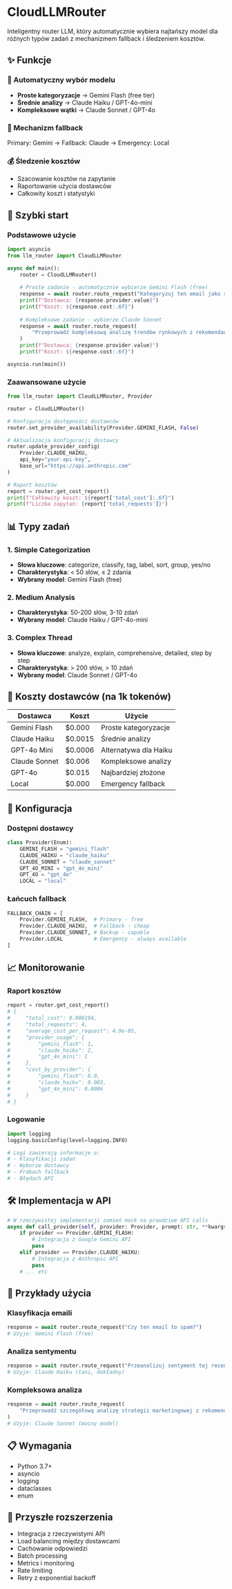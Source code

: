 # CloudLLMRouter

Inteligentny router LLM, który automatycznie wybiera najtańszy model dla różnych typów zadań z mechanizmem fallback i śledzeniem kosztów.

## ✨ Funkcje

### 🎯 Automatyczny wybór modelu
- **Proste kategoryzacje** → Gemini Flash (free tier)
- **Średnie analizy** → Claude Haiku / GPT-4o-mini
- **Kompleksowe wątki** → Claude Sonnet / GPT-4o

### 🔄 Mechanizm fallback
Primary: Gemini → Fallback: Claude → Emergency: Local

### 💰 Śledzenie kosztów
- Szacowanie kosztów na zapytanie
- Raportowanie użycia dostawców
- Całkowity koszt i statystyki

## 🚀 Szybki start

### Podstawowe użycie

```python
import asyncio
from llm_router import CloudLLMRouter

async def main():
    router = CloudLLMRouter()
    
    # Proste zadanie - automatycznie wybierze Gemini Flash (free)
    response = await router.route_request("Kategoryzuj ten email jako spam lub nie spam")
    print(f"Dostawca: {response.provider.value}")
    print(f"Koszt: ${response.cost:.6f}")
    
    # Kompleksowe zadanie - wybierze Claude Sonnet
    response = await router.route_request(
        "Przeprowadź kompleksową analizę trendów rynkowych z rekomendacjami"
    )
    print(f"Dostawca: {response.provider.value}")
    print(f"Koszt: ${response.cost:.6f}")

asyncio.run(main())
```

### Zaawansowane użycie

```python
from llm_router import CloudLLMRouter, Provider

router = CloudLLMRouter()

# Konfiguracja dostępności dostawców
router.set_provider_availability(Provider.GEMINI_FLASH, False)

# Aktualizacja konfiguracji dostawcy
router.update_provider_config(
    Provider.CLAUDE_HAIKU, 
    api_key="your-api-key",
    base_url="https://api.anthropic.com"
)

# Raport kosztów
report = router.get_cost_report()
print(f"Całkowity koszt: ${report['total_cost']:.6f}")
print(f"Liczba zapytań: {report['total_requests']}")
```

## 📊 Typy zadań

### 1. Simple Categorization
- **Słowa kluczowe**: categorize, classify, tag, label, sort, group, yes/no
- **Charakterystyka**: < 50 słów, ≤ 2 zdania
- **Wybrany model**: Gemini Flash (free)

### 2. Medium Analysis  
- **Charakterystyka**: 50-200 słów, 3-10 zdań
- **Wybrany model**: Claude Haiku / GPT-4o-mini

### 3. Complex Thread
- **Słowa kluczowe**: analyze, explain, comprehensive, detailed, step by step
- **Charakterystyka**: > 200 słów, > 10 zdań
- **Wybrany model**: Claude Sonnet / GPT-4o

## 💸 Koszty dostawców (na 1k tokenów)

| Dostawca | Koszt | Użycie |
|----------|-------|---------|
| Gemini Flash | $0.000 | Proste kategoryzacje |
| Claude Haiku | $0.0015 | Średnie analizy |
| GPT-4o Mini | $0.0006 | Alternatywa dla Haiku |
| Claude Sonnet | $0.006 | Kompleksowe analizy |
| GPT-4o | $0.015 | Najbardziej złożone |
| Local | $0.000 | Emergency fallback |

## 🔧 Konfiguracja

### Dostępni dostawcy

```python
class Provider(Enum):
    GEMINI_FLASH = "gemini_flash"
    CLAUDE_HAIKU = "claude_haiku"
    CLAUDE_SONNET = "claude_sonnet"
    GPT_4O_MINI = "gpt_4o_mini"
    GPT_4O = "gpt_4o"
    LOCAL = "local"
```

### Łańcuch fallback

```python
FALLBACK_CHAIN = [
    Provider.GEMINI_FLASH,  # Primary - free
    Provider.CLAUDE_HAIKU,  # Fallback - cheap
    Provider.CLAUDE_SONNET, # Backup - capable
    Provider.LOCAL          # Emergency - always available
]
```

## 📈 Monitorowanie

### Raport kosztów

```python
report = router.get_cost_report()
# {
#     "total_cost": 0.000194,
#     "total_requests": 4,
#     "average_cost_per_request": 4.9e-05,
#     "provider_usage": {
#         "gemini_flash": 1,
#         "claude_haiku": 2,
#         "gpt_4o_mini": 1
#     },
#     "cost_by_provider": {
#         "gemini_flash": 0.0,
#         "claude_haiku": 0.003,
#         "gpt_4o_mini": 0.0006
#     }
# }
```

### Logowanie

```python
import logging
logging.basicConfig(level=logging.INFO)

# Logi zawierają informacje o:
# - Klasyfikacji zadań
# - Wyborze dostawcy
# - Próbach fallback
# - Błędach API
```

## 🛠️ Implementacja w API

```python
# W rzeczywistej implementacji zamień mock na prawdziwe API calls
async def call_provider(self, provider: Provider, prompt: str, **kwargs):
    if provider == Provider.GEMINI_FLASH:
        # Integracja z Google Gemini API
        pass
    elif provider == Provider.CLAUDE_HAIKU:
        # Integracja z Anthropic API
        pass
    # ... etc
```

## 🎯 Przykłady użycia

### Klasyfikacja emaili
```python
response = await router.route_request("Czy ten email to spam?")
# Użyje: Gemini Flash (free)
```

### Analiza sentymentu
```python
response = await router.route_request("Przeanalizuj sentyment tej recenzji")
# Użyje: Claude Haiku (tani, dokładny)
```

### Kompleksowa analiza
```python
response = await router.route_request(
    "Przeprowadź szczegółową analizę strategii marketingowej z rekomendacjami"
)
# Użyje: Claude Sonnet (mocny model)
```

## 📋 Wymagania

- Python 3.7+
- asyncio
- logging
- dataclasses
- enum

## 🔮 Przyszłe rozszerzenia

- Integracja z rzeczywistymi API
- Load balancing między dostawcami
- Cachowanie odpowiedzi
- Batch processing
- Metrics i monitoring
- Rate limiting
- Retry z exponential backoff 